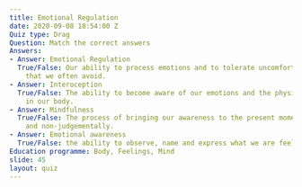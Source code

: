 ```yaml
---
title: Emotional Regulation
date: 2020-09-08 18:54:00 Z
Quiz type: Drag
Question: Match the correct answers
Answers:
- Answer: Emotional Regulation
  True/False: Our ability to process emotions and to tolerate uncomfortable emotions
    that we often avoid.
- Answer: Interoception
  True/False: The ability to become aware of our emotions and the physical sensations
    in our body.
- Answer: Mindfulness
  True/False: The process of bringing our awareness to the present moment consciously
    and non-judgementally.
- Answer: Emotional awareness
  True/False: the ability to observe, name and express what we are feeling.
Education programme: Body, Feelings, Mind
slide: 45
layout: quiz
---
```

